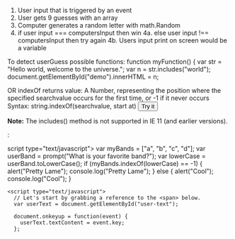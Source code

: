 1. User input that is triggered by an event
2. User gets 9 guesses with an array
3. Computer generates a random letter with math.Random
4. if user input === computersInput then win
   4a. else user input !== computersInput then try again
   4b. Users input print on screen would be a variable

To detect userGuess possible functions:
function myFunction() {
var str = "Hello world, welcome to the universe.";
var n = str.includes("world");
document.getElementById("demo").innerHTML = n;

OR
indexOf returns value: A Number, representing the position where the specified searchvalue occurs for the first time, or -1 if it never occurs
Syntax:
string.indexOf(searchvalue, start at)
<button onclick="myFunction()">Try it</button>

<p id="demo"></p>

<p><strong>Note:</strong> The includes() method is not supported in IE 11 (and earlier versions).</p>

<script>
function myFunction() {
  var str = "Hello world, welcome to the universe.";
  var n = str.includes("world", 12);
  document.getElementById("demo").innerHTML = n;
}
</script>

<!-- Would use indexOf if we wanted to say if array value doesn't exist -1 then alert with message b/c we know if chosen from myBands then it won't equal -1 (not in array)-->:
<!-- Arrays are cast sensitive to we have to change user inputs .toLowerCase -->

script type="text/javascript">
var myBands = ["a", "b", "c", "d"];
var userBand = prompt("What is your favorite band?");
var lowerCase = userBand.toLowerCase();
if (myBands.indexOf(lowerCase) == -1) {
alert("Pretty Lame");
console.log("Pretty Lame");
} else {
alert("Cool");
console.log("Cool");
}
</script>

<!-- Would use Events to log userInput -->
<!-- We have to put this at the end of our document to ensure the user-text
         span exists when we try to access it. -->

    <script type="text/javascript">
      // Let's start by grabbing a reference to the <span> below.
      var userText = document.getElementById("user-text");

<!-- // Next, we give JavaScript a function to execute when onkeyup event fires. -->

      document.onkeyup = function(event) {
        userText.textContent = event.key;
      };
